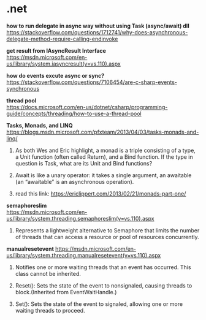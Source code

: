 # .net

**how to run delegate in async way without using Task (async/await) dll**  
https://stackoverflow.com/questions/1712741/why-does-asynchronous-delegate-method-require-calling-endinvoke  

**get result from IAsyncResult Interface**  
https://msdn.microsoft.com/en-us/library/system.iasyncresult(v=vs.110).aspx  

**how do events excute async or sync?**  
https://stackoverflow.com/questions/7106454/are-c-sharp-events-synchronous  


**thread pool**  
https://docs.microsoft.com/en-us/dotnet/csharp/programming-guide/concepts/threading/how-to-use-a-thread-pool  


**Tasks, Monads, and LINQ**
https://blogs.msdn.microsoft.com/pfxteam/2013/04/03/tasks-monads-and-linq/

 
1. As both Wes and Eric highlight, a monad is a triple    consisting of a type, a Unit function (often called    Return), and a Bind function. If the type in           question is Task<T>, what are its Unit and Bind        functions?

2. Await is like a unary operator: it takes a single      argument, an awaitable (an “awaitable” is an           asynchronous operation).

3. read this link: https://ericlippert.com/2013/02/21/monads-part-one/


**semaphoreslim**  
https://msdn.microsoft.com/en-us/library/system.threading.semaphoreslim(v=vs.110).aspx  
1. Represents a lightweight alternative to Semaphore that limits the number of threads that can access a resource or pool of resources concurrently.  


**manualresetevent**
https://msdn.microsoft.com/en-us/library/system.threading.manualresetevent(v=vs.110).aspx  
1. Notifies one or more waiting threads that an event has occurred. This class cannot be inherited.

2. Reset(): Sets the state of the event to nonsignaled, causing threads to block.(Inherited from EventWaitHandle.)

3. Set(): Sets the state of the event to signaled, allowing one or more waiting threads to proceed.
